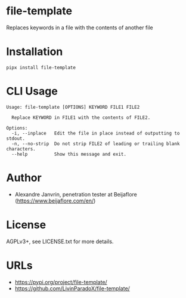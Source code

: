 # file-template

Replaces keywords in a file with the contents of another file

# Installation

```
pipx install file-template
```

# CLI Usage

```
Usage: file-template [OPTIONS] KEYWORD FILE1 FILE2

  Replace KEYWORD in FILE1 with the contents of FILE2.

Options:
  -i, --inplace   Edit the file in place instead of outputting to stdout.
  -n, --no-strip  Do not strip FILE2 of leading or trailing blank characters.
  --help          Show this message and exit.
```

# Author

* Alexandre Janvrin, penetration tester at Beijaflore (https://www.beijaflore.com/en/)

# License

AGPLv3+, see LICENSE.txt for more details.

# URLs

* https://pypi.org/project/file-template/
* https://github.com/LivinParadoX/file-template/
